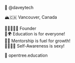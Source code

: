 👋 @daveytech

🏔🇨🇦 Vancouver, Canada

🧔🏻‍♂️🏳️‍🌈 Founder  
📖🌍 Education is for everyone!  
🙋🌱 Mentorship is fuel for growth!  
🧘🏻‍♂️😌 Self-Awareness is sexy!  

🌳 opentree.education

